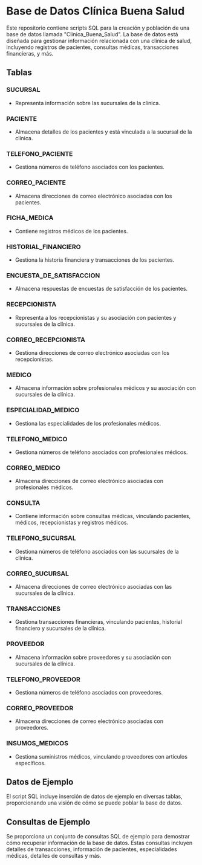 # Base de Datos Clínica Buena Salud

Este repositorio contiene scripts SQL para la creación y población de una base de datos llamada "Clinica_Buena_Salud". La base de datos está diseñada para gestionar información relacionada con una clínica de salud, incluyendo registros de pacientes, consultas médicas, transacciones financieras, y más.

## Tablas

### SUCURSAL
- Representa información sobre las sucursales de la clínica.

### PACIENTE
- Almacena detalles de los pacientes y está vinculada a la sucursal de la clínica.

### TELEFONO_PACIENTE
- Gestiona números de teléfono asociados con los pacientes.

### CORREO_PACIENTE
- Almacena direcciones de correo electrónico asociadas con los pacientes.

### FICHA_MEDICA
- Contiene registros médicos de los pacientes.

### HISTORIAL_FINANCIERO
- Gestiona la historia financiera y transacciones de los pacientes.

### ENCUESTA_DE_SATISFACCION
- Almacena respuestas de encuestas de satisfacción de los pacientes.

### RECEPCIONISTA
- Representa a los recepcionistas y su asociación con pacientes y sucursales de la clínica.

### CORREO_RECEPCIONISTA
- Gestiona direcciones de correo electrónico asociadas con los recepcionistas.

### MEDICO
- Almacena información sobre profesionales médicos y su asociación con sucursales de la clínica.

### ESPECIALIDAD_MEDICO
- Gestiona las especialidades de los profesionales médicos.

### TELEFONO_MEDICO
- Gestiona números de teléfono asociados con profesionales médicos.

### CORREO_MEDICO
- Almacena direcciones de correo electrónico asociadas con profesionales médicos.

### CONSULTA
- Contiene información sobre consultas médicas, vinculando pacientes, médicos, recepcionistas y registros médicos.

### TELEFONO_SUCURSAL
- Gestiona números de teléfono asociados con las sucursales de la clínica.

### CORREO_SUCURSAL
- Almacena direcciones de correo electrónico asociadas con las sucursales de la clínica.

### TRANSACCIONES
- Gestiona transacciones financieras, vinculando pacientes, historial financiero y sucursales de la clínica.

### PROVEEDOR
- Almacena información sobre proveedores y su asociación con sucursales de la clínica.

### TELEFONO_PROVEEDOR
- Gestiona números de teléfono asociados con proveedores.

### CORREO_PROVEEDOR
- Almacena direcciones de correo electrónico asociadas con proveedores.

### INSUMOS_MEDICOS
- Gestiona suministros médicos, vinculando proveedores con artículos específicos.

## Datos de Ejemplo

El script SQL incluye inserción de datos de ejemplo en diversas tablas, proporcionando una visión de cómo se puede poblar la base de datos.

## Consultas de Ejemplo

Se proporciona un conjunto de consultas SQL de ejemplo para demostrar cómo recuperar información de la base de datos. Estas consultas incluyen detalles de transacciones, información de pacientes, especialidades médicas, detalles de consultas y más.

